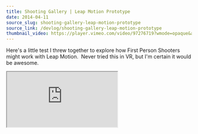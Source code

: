```yaml
---
title: Shooting Gallery | Leap Motion Prototype
date: 2014-04-11
source_slug: shooting-gallery-leap-motion-prototype
source_link: /devlog/shooting-gallery-leap-motion-prototype
thumbnail_video: https://player.vimeo.com/video/97276719?wmode=opaque&api=1
---
```


Here's a little test I threw together to explore how First Person Shooters might work with Leap Motion.  Never tried this in VR, but I'm certain it would be awesome.

<div class="experience-video">
  <iframe
    src="https://player.vimeo.com/video/97276719?wmode=opaque&api=1"
    title="Shooting Gallery Leap Prototype"
    allow="autoplay; fullscreen; picture-in-picture"
    allowfullscreen
    loading="lazy"
  ></iframe>
</div>
